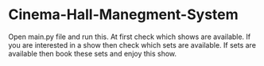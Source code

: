 # Cinema-Hall-Manegment-System
Open main.py file and run this. 
At first check which shows are available. 
If you are interested in a show then check which sets are available. 
If sets are available then book these sets and enjoy this show.

